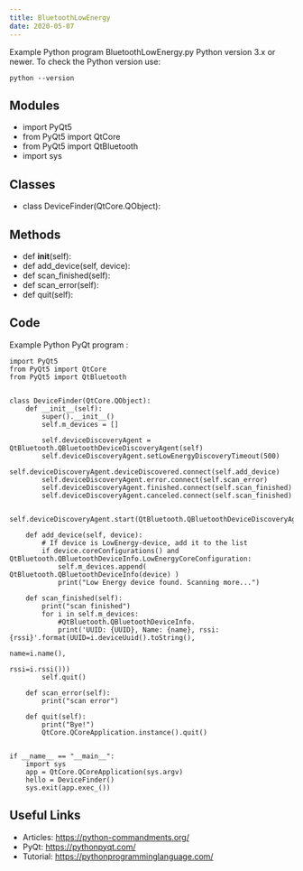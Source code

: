 ```yaml
---
title: BluetoothLowEnergy
date: 2020-05-07
---
```

Example Python program BluetoothLowEnergy.py
Python version 3.x or newer.
To check the Python version use:

    python --version

## Modules

* import PyQt5
* from PyQt5 import QtCore
* from PyQt5 import QtBluetooth
* import sys

## Classes

* class DeviceFinder(QtCore.QObject):

## Methods

* def __init__(self):
* def add_device(self, device):
* def scan_finished(self):
* def scan_error(self):
* def quit(self):

## Code

Example Python PyQt program :

    import PyQt5
    from PyQt5 import QtCore
    from PyQt5 import QtBluetooth
    
    
    class DeviceFinder(QtCore.QObject):
        def __init__(self):
            super().__init__()
            self.m_devices = []
    
            self.deviceDiscoveryAgent = QtBluetooth.QBluetoothDeviceDiscoveryAgent(self)
            self.deviceDiscoveryAgent.setLowEnergyDiscoveryTimeout(500)
            self.deviceDiscoveryAgent.deviceDiscovered.connect(self.add_device)
            self.deviceDiscoveryAgent.error.connect(self.scan_error)
            self.deviceDiscoveryAgent.finished.connect(self.scan_finished)
            self.deviceDiscoveryAgent.canceled.connect(self.scan_finished)
    
            self.deviceDiscoveryAgent.start(QtBluetooth.QBluetoothDeviceDiscoveryAgent.DiscoveryMethod(2))
    
        def add_device(self, device):
            # If device is LowEnergy-device, add it to the list
            if device.coreConfigurations() and QtBluetooth.QBluetoothDeviceInfo.LowEnergyCoreConfiguration:
                self.m_devices.append( QtBluetooth.QBluetoothDeviceInfo(device) )
                print("Low Energy device found. Scanning more...")
    
        def scan_finished(self):
            print("scan finished")
            for i in self.m_devices:
                #QtBluetooth.QBluetoothDeviceInfo.
                print('UUID: {UUID}, Name: {name}, rssi: {rssi}'.format(UUID=i.deviceUuid().toString(),
                                                                        name=i.name(),
                                                                        rssi=i.rssi()))
            self.quit()
    
        def scan_error(self):
            print("scan error")
    
        def quit(self):
            print("Bye!")
            QtCore.QCoreApplication.instance().quit()
    
    
    if __name__ == "__main__":
        import sys
        app = QtCore.QCoreApplication(sys.argv)
        hello = DeviceFinder()
        sys.exit(app.exec_())

## Useful Links

- Articles: https://python-commandments.org/
- PyQt: https://pythonpyqt.com/
- Tutorial: https://pythonprogramminglanguage.com/
